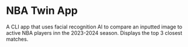 # NBA Twin App
A CLI app that uses facial recognition AI to compare an inputted image to active NBA players inn the 2023-2024 season. Displays the top 3 closest matches.
